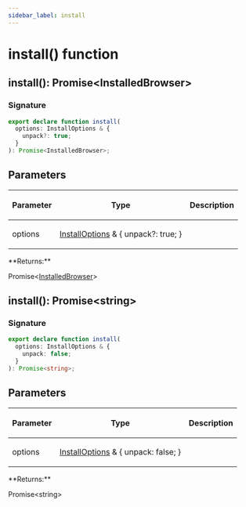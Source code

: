 ```yaml
---
sidebar_label: install
---
```


# install() function

<h2 id="overload-0">install(): Promise&lt;InstalledBrowser&gt;</h2>

### Signature

```typescript
export declare function install(
  options: InstallOptions & {
    unpack?: true;
  }
): Promise<InstalledBrowser>;
```

## Parameters

<table><thead><tr><th>

Parameter

</th><th>

Type

</th><th>

Description

</th></tr></thead>
<tbody><tr><td>

options

</td><td>

[InstallOptions](./browsers.installoptions.md) &amp; &#123; unpack?: true; &#125;

</td><td>

</td></tr>
</tbody></table>
**Returns:**

Promise&lt;[InstalledBrowser](./browsers.installedbrowser.md)&gt;

<h2 id="overload">install(): Promise&lt;string&gt;</h2>

### Signature

```typescript
export declare function install(
  options: InstallOptions & {
    unpack: false;
  }
): Promise<string>;
```

## Parameters

<table><thead><tr><th>

Parameter

</th><th>

Type

</th><th>

Description

</th></tr></thead>
<tbody><tr><td>

options

</td><td>

[InstallOptions](./browsers.installoptions.md) &amp; &#123; unpack: false; &#125;

</td><td>

</td></tr>
</tbody></table>
**Returns:**

Promise&lt;string&gt;
